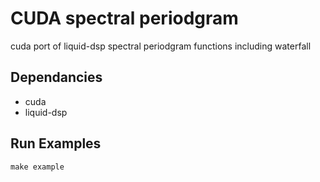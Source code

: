 # CUDA spectral periodgram

cuda port of liquid-dsp spectral periodgram functions including waterfall

## Dependancies
  - cuda
  - liquid-dsp
  
## Run Examples
```
make example
```
